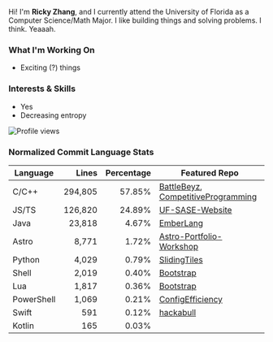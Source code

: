Hi! I'm **Ricky Zhang**, and I currently attend the University of Florida as a Computer Science/Math Major. I like building things and solving problems. I think. Yeaaah.

### What I'm Working On
- Exciting (?) things

### Interests & Skills
- Yes
- Decreasing entropy

![Profile views](https://komarev.com/ghpvc/?username=TheRickyZhang&color=blue)

<!--START_COMMIT_LANG_STATS-->
### Normalized Commit Language Stats

| Language    | Lines   | Percentage | Featured Repo |
| ----------- | ------: | ---------: | ---- |
| C/C++       | 294,805 |     57.85% | [BattleBeyz](https://github.com/TheRickyZhang/BattleBeyz), [CompetitiveProgramming](https://github.com/TheRickyZhang/CompetitiveProgramming) |
| JS/TS       | 126,820 |     24.89% | [UF-SASE-Website](https://github.com/ufsasewebmaster/UF-SASE-Website) |
| Java        | 23,818 |      4.67% | [EmberLang](https://github.com/TheRickyZhang/EmberLang) |
| Astro       |  8,771 |      1.72% | [Astro-Portfolio-Workshop](https://github.com/TheRickyZhang/Astro-Portfolio-Workshop) |
| Python      |  4,029 |      0.79% | [SlidingTiles](https://github.com/TheRickyZhang/SlidingTiles) |
| Shell       |  2,019 |      0.40% | [Bootstrap](https://github.com/TheRickyZhang/Bootstrap) |
| Lua         |  1,817 |      0.36% | [Bootstrap](https://github.com/TheRickyZhang/Bootstrap) |
| PowerShell  |  1,069 |      0.21% | [ConfigEfficiency](https://github.com/TheRickyZhang/ConfigEfficiency) |
| Swift       |    591 |      0.12% | [hackabull](https://github.com/AnthonyYao7/hackabull) |
| Kotlin      |    165 |      0.03% |  |
<!--END_COMMIT_LANG_STATS-->
